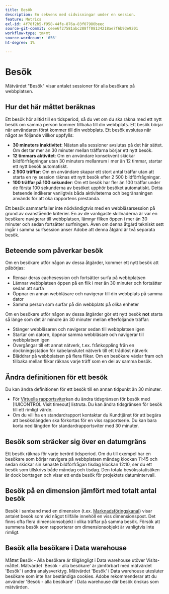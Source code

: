 ```yaml
---
title: Besök
description: En sekvens med sidvisningar under en session.
feature: Metrics
exl-id: 4f78f2b5-f958-44fe-876a-83f07980beec
source-git-commit: ceee6f27581abc288ff08134218ae7f6b93e9201
workflow-type: tm+mt
source-wordcount: '656'
ht-degree: 1%

---
```


# Besök

Mätvärdet &quot;Besök&quot; visar antalet sessioner för alla besökare på webbplatsen.

## Hur det här måttet beräknas

Ett besök hör alltid till en tidsperiod, så du vet om du ska räkna med ett nytt besök om samma person kommer tillbaka till din webbplats. Ett besök börjar när användaren först kommer till din webbplats. Ett besök avslutas när något av följande villkor uppfylls:

* **30 minuters inaktivitet**: Nästan alla sessioner avslutas på det här sättet. Om det tar mer än 30 minuter mellan träffarna börjar ett nytt besök.
* **12 timmars aktivitet**: Om en användare konsekvent skickar bildförfrågningar utan 30 minuters mellanrum i mer än 12 timmar, startar ett nytt besök automatiskt.
* **2 500 träffar**: Om en användare skapar ett stort antal träffar utan att starta en ny session räknas ett nytt besök efter 2 500 bildförfrågningar.
* **100 träffar på 100 sekunder**: Om ett besök har fler än 100 träffar under de första 100 sekunderna av besöket upphör besöket automatiskt. Detta beteende indikerar vanligtvis båda aktiviteterna och begränsningen används för att öka rapportens prestanda.

Ett besök sammanfaller inte nödvändigtvis med en webbläsarsession på grund av ovanstående kriterier. En av de vanligaste skillnaderna är var en besökare navigerar till webbplatsen, lämnar fliken öppen i mer än 30 minuter och sedan fortsätter surfningen. Även om denna åtgärd tekniskt sett ingår i samma surfsession anser Adobe att denna åtgärd är två separata besök.

## Beteende som påverkar besök

Om en besökare utför någon av dessa åtgärder, kommer ett nytt besök att påbörjas:

* Rensar deras cachesession och fortsätter surfa på webbplatsen
* Lämnar webbplatsen öppen på en flik i mer än 30 minuter och fortsätter sedan att surfa
* Öppnar en annan webbläsare och navigerar till din webbplats på samma dator
* Samma person som surfar på din webbplats på olika enheter

Om en besökare utför någon av dessa åtgärder gör ett nytt besök **not** starta så länge som det är mindre än 30 minuter mellan efterföljande träffar:

* Stänger webbläsaren och navigerar sedan till webbplatsen igen
* Startar om datorn, öppnar samma webbläsare och navigerar till webbplatsen igen
* Övergångar till ett annat nätverk, t.ex. frånkoppling från en dockningsstation för kabelanslutet nätverk till ett trådlöst nätverk
* Bläddrar på webbplatsen på flera flikar. Om en besökare växlar fram och tillbaka mellan flikar räknas varje träff som en del av samma besök.

## Ändra definitionen för ett besök

Du kan ändra definitionen för ett besök till en annan tidpunkt än 30 minuter.

* För [Virtuella rapportsviter](../vrs/vrs-about.md)kan du ändra tidsgränsen för besök med [!UICONTROL Visit timeout] listruta. Du kan ändra tidsgränsen för besök till ett rimligt värde.
* Om du vill ha en standardrapport kontaktar du Kundtjänst för att begära att besökslängden ska förkortas för en viss rapportserie. Du kan bara korta ned längden för standardrapportsviter med 30 minuter.

## Besök som sträcker sig över en datumgräns

Ett besök räknas för varje berörd tidsperiod. Om du till exempel har en besökare som börjar navigera på webbplatsen måndag klockan 11:45 och sedan skickar sin senaste bildförfrågan tisdag klockan 12:10, ser du ett besök som tillskrivs både måndag och tisdag. Den totala besöksstatistiken är dock borttagen och visar ett enda besök för projektets datumintervall.

## Besök på en dimension jämfört med totalt antal besök

Besök i samband med en dimension (t.ex. [Marknadsföringskanal](../dimensions/marketing-channel.md)) visar antalet besök som vid något tillfälle innehöll en viss dimensionspost. Det finns ofta flera dimensionsobjekt i olika träffar på samma besök. Försök att summera besök som rapporterar om dimensionsobjekt är vanligtvis inte rimligt.

## Besök alla besökare i Data warehouse

Måttet Besök - Alla besökare är tillgängligt i Data warehouse utöver Visits-måttet. Mätvärdet &#39;Besök - alla besökare&#39; är jämförbart med mätvärdet &#39;Besök&#39; i andra analysverktyg. Mätvärdet &#39;Besök&#39; i Data warehouse utesluter besökare som inte har beständiga cookies. Adobe rekommenderar att du använder &#39;Besök - alla besökare&#39; i Data warehouse där besök önskas som mätvärden.

